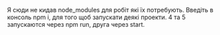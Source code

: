 Я сюди не кидав node_modules для робіт які їх потребують. Введіть в консоль npm i, для того щоб запускати деякі проекти. 4 та 5 запускаются через npm run, друга через start.
